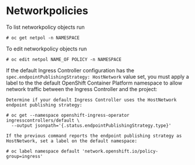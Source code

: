 # Networkpolicies

To list networkpolicy objects run

```
# oc get netpol -n NAMESPACE
```

To edit networkpolicy objects run

```
# oc edit netpol NAME_OF POLICY -n NAMESPACE
```
 
If the default Ingress Controller configuration has the ``spec.endpointPublishingStrategy: HostNetwork`` value set, you must apply a label to the the default OpenShift Container Platform namespace to allow network traffic between the Ingress Controller and the project:

    Determine if your default Ingress Controller uses the HostNetwork endpoint publishing strategy:

```
# oc get --namespace openshift-ingress-operator ingresscontrollers/default \
  --output jsonpath='{.status.endpointPublishingStrategy.type}'
```

    If the previous command reports the endpoint publishing strategy as HostNetwork, set a label on the default namespace:

```
# oc label namespace default 'network.openshift.io/policy-group=ingress'
```

